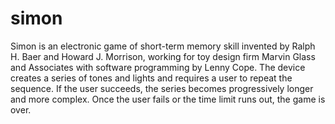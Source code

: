 # simon



Simon is an electronic game of short-term memory skill invented by Ralph H. Baer and Howard J. Morrison, working for toy design firm Marvin Glass and Associates with software programming by Lenny Cope. The device creates a series of tones and lights and requires a user to repeat the sequence. If the user succeeds, the series becomes progressively longer and more complex. Once the user fails or the time limit runs out, the game is over. 

